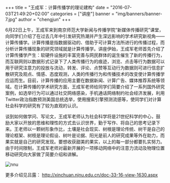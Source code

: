 +++
title = "王成军：计算传播学的理论建构"
date = "2016-07-03T21:49:20+02:00"
categories = ["讲座"]
banner = "img/banners/banner-7.jpg"
author = "chengjun"
+++



6月22日上午，王成军来到南京师范大学新闻与传播学院“新媒体传播研究”课堂，向同学们介绍了在过去几年中引发研究热潮并产生深远影响的学术研究新视角——计算传播学。计算传播是指数据驱动的、借助于可计算方法所进行的传播过程，而分析计算传播现象的研究领域就是计算传播学。讲座伊始，王成军老师首先介绍了计算传播学产生：软硬件设施的丰富完善与网民群体的诞生催生了新的传播行为，而互联网则以数据形式记录下了人类传播行为的痕迹，浏览、点击等行为数据可以用于研究注意力的投放与流动，转发、评论、点赞等互动行为数据则可进行信息扩散研究及观点、情感、态度观测，人类的传播行为和传播技术的改变使计算传播学应运而生。目前，计算传播的应用主要在数据新闻、计算广告、媒体推荐系统等领域。在计算传播的学术研究方面，王成军老师给同学们简要介绍了一系列国外研究案例，如选举行为可以通过社交网络感染，手机通话网络制约社会经济发展，利用Twitter政治指数预测美国总统选举，使用搜索引擎预测流感等，使同学们对计算社会科学的研究有了较为直观的认识。

谈到如何做学问、写论文，王成军老师认为社会科学将是21世纪科学的中心，鼓励大家以开放的思维和理性的方式去认识世界，勤于写作、将自己的思考记录下来。王老师以一颗树形象作比，土壤是社会现实、树根是理论传统、树干是自己的理论框架、树枝是理论假设、树叶是论据、阳光是前人的研究成果等外在助力，而果实就是自己的研究发现。要想收获甜美的果实，以上的每一部分都要扎实努力。由于时间限制，王成军老师对最新开展的一项移动网络中的注意力流动及物理位置移动研究向大家做了简要介绍和讲解。

![nnu](/wp-content/uploads/2016/07/nnu-300x300.jpg)

更多介绍见吕露： http://xinchuan.njnu.edu.cn/doc-33-16-view-1630.aspx

